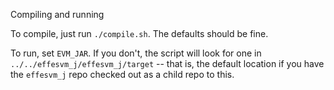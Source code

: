 Compiling and running

To compile, just run `./compile.sh`. The defaults should be fine.

To run, set `EVM_JAR`. If you don't, the script will look for one in `../../effesvm_j/effesvm_j/target` -- that is, the default location if you have the `effesvm_j` repo checked out as a child repo to this.
